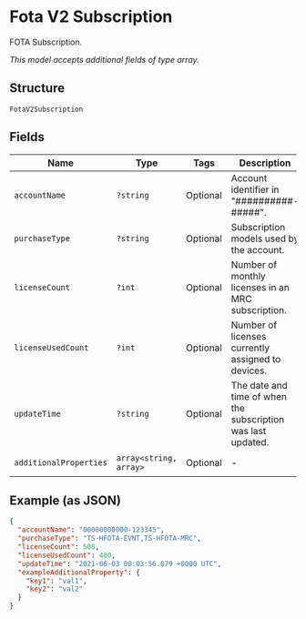 
# Fota V2 Subscription

FOTA Subscription.

*This model accepts additional fields of type array.*

## Structure

`FotaV2Subscription`

## Fields

| Name | Type | Tags | Description | Getter | Setter |
|  --- | --- | --- | --- | --- | --- |
| `accountName` | `?string` | Optional | Account identifier in "##########-#####". | getAccountName(): ?string | setAccountName(?string accountName): void |
| `purchaseType` | `?string` | Optional | Subscription models used by the account. | getPurchaseType(): ?string | setPurchaseType(?string purchaseType): void |
| `licenseCount` | `?int` | Optional | Number of monthly licenses in an MRC subscription. | getLicenseCount(): ?int | setLicenseCount(?int licenseCount): void |
| `licenseUsedCount` | `?int` | Optional | Number of licenses currently assigned to devices. | getLicenseUsedCount(): ?int | setLicenseUsedCount(?int licenseUsedCount): void |
| `updateTime` | `?string` | Optional | The date and time of when the subscription was last updated. | getUpdateTime(): ?string | setUpdateTime(?string updateTime): void |
| `additionalProperties` | `array<string, array>` | Optional | - | findAdditionalProperty(string key): array | additionalProperty(string key, array value): void |

## Example (as JSON)

```json
{
  "accountName": "00000000000-123345",
  "purchaseType": "TS-HFOTA-EVNT,TS-HFOTA-MRC",
  "licenseCount": 500,
  "licenseUsedCount": 400,
  "updateTime": "2021-06-03 00:03:56.079 +0000 UTC",
  "exampleAdditionalProperty": {
    "key1": "val1",
    "key2": "val2"
  }
}
```

